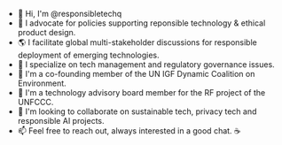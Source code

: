 - 👋 Hi, I'm @responsibletechq
- 📣 I advocate for policies supporting reponsible technology & ethical product design.
- 🌎 I facilitate global multi-stakeholder discussions for responsible deployment of emerging technologies.
- 💫 I specialize on tech management and regulatory governance issues.
- 🌱 I'm a co-founding member of the UN IGF Dynamic Coalition on Environment. 
- 🌲 I'm a technology advisory board member for the RF project of the UNFCCC.
- 🌊 I'm looking to collaborate on sustainable tech, privacy tech and responsible AI projects.
- 📫 Feel free to reach out, always interested in a good chat. ☕️

<!---
responsibletechq/responsibletechq is a ✨ special ✨ repository because its `README.md` (this file) appears on your GitHub profile.
You can click the Preview link to take a look at your changes.
--->
